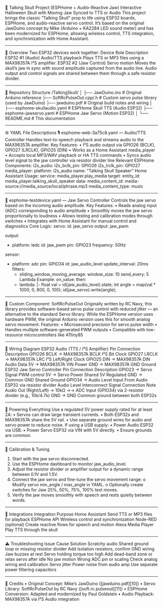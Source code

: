🧠 Talking Skull Project (ESPHome + Audio-Reactive Jaw)
Interactive Halloween Skull with Moving Jaw Synced to TTS or Audio
This project brings the classic “Talking Skull” prop to life using ESP32 boards, ESPHome, and audio-reactive servo control.
It’s based on the original JawDuino concept by Mike (Arduino + KA2284 LED sound meter) and has been modernized for ESPHome, allowing wireless control, TTS integration, and synchronization with Home Assistant.
________________________________________
🧩 Overview
Two ESP32 devices work together:
Device	Role	Description
ESP32 #1 (Audio)	Audio/TTS playback	Plays TTS or MP3 files using a MAX98357A I²S amplifier.
ESP32 #2 (Jaw Control)	Servo motion	Moves the skull’s jaw in sync with sound amplitude captured from the audio line.
Audio output and control signals are shared between them through a safe resistor divider.
________________________________________
📁 Repository Structure
/TalkingSkull/
│
├── JawDuino.ino              # Original Arduino reference
├── SoftRcPulseOut.cpp/.h     # Custom servo pulse library (used by JawDuino)
├── jawduino.pdf              # Original build notes and wiring
│
├── esphome-skullaudio.yaml   # ESPHome Skull TTS (Audio ESP32)
├── esphome-jawservo.yaml   # ESPHome Jaw Servo (Motion ESP32)
│
└── README.md                 # This documentation
________________________________________
⚙️ YAML File Descriptions
🎙️ esphome-web-3a75c8.yaml — Audio/TTS Controller
Handles text-to-speech playback and streams audio to the MAX98357A amplifier.
Key Features:
•	I²S audio output via GPIO26 (BCLK), GPIO27 (LRCLK), GPIO25 (DIN)
•	Works as a Home Assistant media_player
•	Accepts local MP3/WAV playback or HA TTS commands
•	Syncs audio level signal to the jaw controller via resistor divider line
Relevant ESPHome Components:
i2s_audio:
  i2s_bclk_pin: GPIO26
  i2s_lrclk_pin: GPIO27
media_player:
  platform: i2s_audio
  name: "Talking Skull Speaker"
Home Assistant Usage:
service: media_player.play_media
target:
  entity_id: media_player.talking_skull_speaker
data:
  media_content_id: media-source://media_source/local/phrase.mp3
  media_content_type: music
________________________________________
🦴 esphome-testdevice.yaml — Jaw Servo Controller
Controls the jaw servo based on the incoming audio amplitude.
Key Features:
•	Reads analog input (ADC) corresponding to audio amplitude
•	Smoothly moves the jaw servo proportionally to loudness
•	Allows testing and calibration modes through switches
•	Integrates with Home Assistant for manual control and diagnostics
Core Logic:
servo:
  id: jaw_servo
  output: jaw_pwm

output:
  - platform: ledc
    id: jaw_pwm
    pin: GPIO23
    frequency: 50Hz

sensor:
  - platform: adc
    pin: GPIO34
    id: jaw_audio_level
    update_interval: 20ms
    filters:
      - sliding_window_moving_average:
          window_size: 10
          send_every: 5
Lambda Example:
on_value:
  then:
    - lambda: |-
        float val = id(jaw_audio_level).state;
        int angle = map(val * 1000, 0, 800, 0, 100);
        id(jaw_servo).write(angle);
________________________________________
🧰 Custom Component: SoftRcPulseOut
Originally written by RC Navy, this library provides software-based servo pulse control with reduced jitter — an alternative to the standard Servo library.
While the ESPHome version uses hardware PWM, the original Arduino version uses this for smooth analog servo movement.
Features:
•	Microsecond precision for servo pulse width
•	Handles multiple software-generated PWM outputs
•	Compatible with low-resource microcontrollers like ATtiny85
________________________________________
🔌 Wiring Diagram
ESP32 Audio (TTS / I²S Amplifier)
Pin	Connection	Description
GPIO26	BCLK → MAX98357A BCLK	I²S Bit Clock
GPIO27	LRCLK → MAX98357A LRC	I²S Left/Right Clock
GPIO25	DIN → MAX98357A DIN	Audio Data
5V	→ MAX98357A VIN	Power
GND	→ MAX98357A GND	Ground
ESP32 Jaw Servo Controller
Pin	Connection	Description
GPIO23	→ Servo Signal	PWM control
5V	→ Servo Power	Shared 5V Regulated
GND	→ Common GND	Shared Ground
GPIO34	→ Audio Level Input	From Audio ESP32 via resistor divider
Audio Level Interconnect
Signal	Connection	Note
Audio Out (Right/Left)	→ 10kΩ →→ ADC Input (GPIO34)	via 2-resistor divider (e.g., 10k/4.7k)
GND	→ GND	Common ground between both ESP32s
________________________________________
🔋 Powering Everything
Use a regulated 5V power supply rated for at least 2A:
•	Servos can draw large transient currents.
•	Both ESP32s and MAX98357A share the 5V rail.
•	Use separate ground wires for audio and servo power to reduce noise.
If using a USB supply:
•	Power Audio ESP32 via USB.
•	Power Servo ESP32 via VIN with 5V directly.
•	Ensure grounds are common.
________________________________________
🧠 Calibration & Tuning
1.	Start with the jaw servo disconnected.
2.	Use the ESPHome dashboard to monitor jaw_audio_level.
3.	Adjust the resistor divider or amplifier output for a dynamic range between 0.1V and 1.5V.
4.	Connect the jaw servo and fine-tune the servo movement range:
o	Modify servo min_angle / max_angle in YAML.
o	Optionally create switches for Jaw 25%, 50%, 75%, 100% test moves.
5.	Verify the jaw moves smoothly with speech and rests quietly between words.
________________________________________
🧩 Integrations
Integration	Purpose
Home Assistant	Send TTS or MP3 files for playback
ESPHome API	Wireless control and synchronization
Node-RED (optional)	Create reactive flows for speech and motion
Alexa Media Player	Play TTS through the skull
________________________________________
⚠️ Troubleshooting
Issue	Cause	Solution
Scratchy audio	Shared ground loop or missing resistor divider	Add isolation resistors, confirm GND wiring
Jaw buzzes at rest	Servo holding torque too high	Add dead-band zone or relax servo after idle
No jaw motion	Wrong ADC pin or scaling	Check analog wiring and calibration
Servo jitter	Power noise from audio amp	Use separate power filtering capacitors
________________________________________
📜 Credits
•	Original Concept: Mike’s JawDuino ([jawduino.pdf][10])
•	Servo Library: SoftRcPulseOut by RC Navy ([soft.rc.pulseout][11])
•	ESPHome Conversion: Adapted and modernized by Paul Goldstein
•	Audio Playback: MAX98357A via I²S Audio integration

